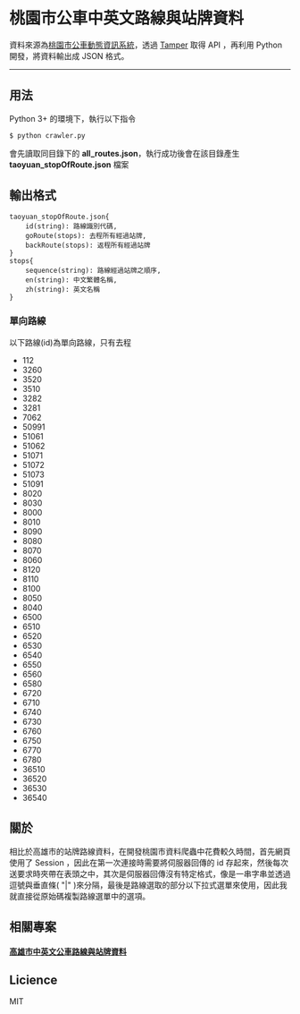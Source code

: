 桃園市公車中英文路線與站牌資料
===================

資料來源為[桃園市公車動態資訊系統](http://ebus.tycg.gov.tw/Taoyuan/Dybus.aspx)，透過 [Tamper](https://chrome.google.com/webstore/detail/tamper-chrome-extension/hifhgpdkfodlpnlmlnmhchnkepplebkb) 取得 API ，再利用 Python 開發，將資料輸出成 JSON 格式。

----------

用法
-------------
Python 3+ 的環境下，執行以下指令

    $ python crawler.py

會先讀取同目錄下的 **all_routes.json**，執行成功後會在該目錄產生 **taoyuan_stopOfRoute.json** 檔案

輸出格式
-------------

    taoyuan_stopOfRoute.json{     
	    id(string): 路線識別代碼,
        goRoute(stops): 去程所有經過站牌,
        backRoute(stops): 返程所有經過站牌
    }
    stops{ 	
	    sequence(string): 路線經過站牌之順序,
        en(string): 中文繁體名稱,
        zh(string): 英文名稱  
    }
    
### 單向路線
以下路線(id)為單向路線，只有去程

 - 112 
 - 3260 
 - 3520 
 - 3510 
 - 3282 
 - 3281 
 - 7062 
 - 50991 
 - 51061 
 - 51062 
 - 51071 
 - 51072 
 - 51073
 - 51091 
 - 8020 
 - 8030 
 - 8000 
 - 8010 
 - 8090 
 - 8080 
 - 8070 
 - 8060 
 - 8120 
 - 8110 
 - 8100 
 - 8050
 - 8040 
 - 6500 
 - 6510 
 - 6520 
 - 6530 
 - 6540 
 - 6550 
 - 6560 
 - 6580 
 - 6720 
 - 6710 
 - 6740 
 - 6730 
 - 6760
 - 6750 
 - 6770 
 - 6780 
 - 36510 
 - 36520 
 - 36530 
 - 36540

關於
-------------
相比於高雄市的站牌路線資料，在開發桃園市資料爬蟲中花費較久時間，首先網頁使用了 Session ，因此在第一次連接時需要將伺服器回傳的 id 存起來，然後每次送要求時夾帶在表頭之中，其次是伺服器回傳沒有特定格式，像是一串字串並透過逗號與垂直條( "|" )來分隔，最後是路線選取的部分以下拉式選單來使用，因此我就直接從原始碼複製路線選單中的選項。

相關專案
-------------
#### [高雄市中英文公車路線與站牌資料](https://github.com/mattlin4567/Kaohsiung-bus-opendata)

Licience
-------------
MIT
